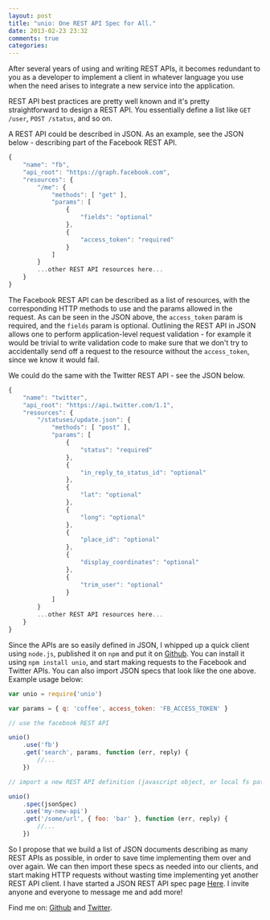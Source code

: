 ```yaml
---
layout: post
title: "unio: One REST API Spec for All."
date: 2013-02-23 23:32
comments: true
categories: 
---
```


After several years of using and writing REST APIs, it becomes redundant to you as a developer to implement a client in whatever language you use when the need arises to integrate a new service into the application. 

REST API best practices are pretty well known and it's pretty straightforward to design a REST API. You essentially define a list like `GET /user`, `POST /status`, and so on.

A REST API could be described in JSON. As an example, see the JSON below - describing part of the Facebook REST API.

```javascript
{
    "name": "fb",
    "api_root": "https://graph.facebook.com",
    "resources": {
        "/me": {
            "methods": [ "get" ],
            "params": [
                {
                    "fields": "optional"
                },
                {
                    "access_token": "required"
                }
            ]
        }
        ...other REST API resources here...
    }
}
```

The Facebook REST API can be described as a list of resources, with the corresponding HTTP methods to use and the params allowed in the request. As can be seen in the JSON above, the `access_token` param is required, and the `fields` param is optional. Outlining the REST API in JSON allows one to perform application-level request validation - for example it would be trivial to write validation code to make sure that we don't try to accidentally send off a request to the resource without the `access_token`, since we know it would fail.

We could do the same with the Twitter REST API - see the JSON below.

```javascript
{
    "name": "twitter",
    "api_root": "https://api.twitter.com/1.1",
    "resources": {
        "/statuses/update.json": {
            "methods": [ "post" ],
            "params": [
                {
                    "status": "required"
                },
                {
                    "in_reply_to_status_id": "optional"
                },
                {
                    "lat": "optional"
                },
                {
                    "long": "optional"
                },
                {
                    "place_id": "optional"
                },
                {
                    "display_coordinates": "optional"
                },
                {
                    "trim_user": "optional"
                }
            ]
        }
        ...other REST API resources here...
    }
}
```

Since the APIs are so easily defined in JSON, I whipped up a quick client using `node.js`, published it on `npm` and put it on [Github](http://github.com/ttezel/unio). You can install it using `npm install unio`, and start making requests to the Facebook and Twitter APIs. You can also import JSON specs that look like the one above. Example usage below:

```javascript
var unio = require('unio')

var params = { q: 'coffee', access_token: 'FB_ACCESS_TOKEN' }

// use the facebook REST API

unio()
    .use('fb')
    .get('search', params, function (err, reply) {
        //...
    })

// import a new REST API definition (javascript object, or local fs path)

unio()
    .spec(jsonSpec)
    .use('my-new-api')
    .get('/some/url', { foo: 'bar' }, function (err, reply) {
        //...
    })
```

So I propose that we build a list of JSON documents describing as many REST APIs as possible, in order to save time implementing them over and over again. We can then import these specs as needed into our clients, and start making HTTP requests without wasting time implementing yet another REST API client. I have started a JSON REST API spec page [Here](). I invite anyone and everyone to message me and add more!


Find me on: [Github](https://github.com/ttezel) and [Twitter](https://twitter.com/tolga_tezel).
